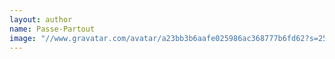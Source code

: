 ```yaml
---
layout: author
name: Passe-Partout
image: "//www.gravatar.com/avatar/a23bb3b6aafe025986ac368777b6fd62?s=250&d=mm&r=x"
---
```



